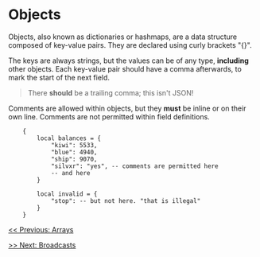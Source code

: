 # Objects

Objects, also known as dictionaries or hashmaps, are a data structure composed of key-value pairs.
They are declared using curly brackets "{}".

The keys are always strings, but the values can be of any type, **including** other objects. 
Each key-value pair should have a comma afterwards, to mark the start of the next field.

> There **should** be a trailing comma; this isn't JSON!

Comments are allowed within objects, but they **must** be inline or on their own line.
Comments are not permitted within field definitions.

```gum
    {
        local balances = {
            "kiwi": 5533,
            "blue": 4940,
            "ship": 9070,
            "silvxr": "yes", -- comments are permitted here
            -- and here
        }

        local invalid = {
            "stop": -- but not here. "that is illegal" 
        }
    }
```

[<< Previous: Arrays](main/arrays.md)

[>> Next: Broadcasts](main/broadcasts.md)